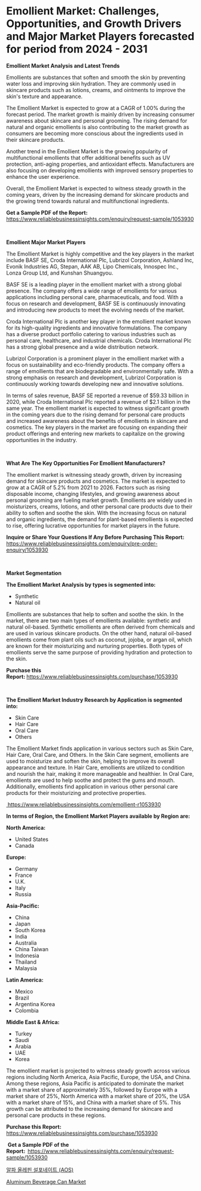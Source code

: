 <p><h1>Emollient Market: Challenges, Opportunities, and Growth Drivers and Major Market Players forecasted for period from 2024 - 2031</h1></p><p><strong>Emollient Market Analysis and Latest Trends</strong></p>
<p><p>Emollients are substances that soften and smooth the skin by preventing water loss and improving skin hydration. They are commonly used in skincare products such as lotions, creams, and ointments to improve the skin's texture and appearance.</p><p>The Emollient Market is expected to grow at a CAGR of 1.00% during the forecast period. The market growth is mainly driven by increasing consumer awareness about skincare and personal grooming. The rising demand for natural and organic emollients is also contributing to the market growth as consumers are becoming more conscious about the ingredients used in their skincare products.</p><p>Another trend in the Emollient Market is the growing popularity of multifunctional emollients that offer additional benefits such as UV protection, anti-aging properties, and antioxidant effects. Manufacturers are also focusing on developing emollients with improved sensory properties to enhance the user experience.</p><p>Overall, the Emollient Market is expected to witness steady growth in the coming years, driven by the increasing demand for skincare products and the growing trend towards natural and multifunctional ingredients.</p></p>
<p><strong>Get a Sample PDF of the Report:&nbsp;</strong> <a href="https://www.reliablebusinessinsights.com/enquiry/request-sample/1053930">https://www.reliablebusinessinsights.com/enquiry/request-sample/1053930</a></p>
<p>&nbsp;</p>
<p><strong>Emollient Major Market Players</strong></p>
<p><p>The Emollient Market is highly competitive and the key players in the market include BASF SE, Croda International Plc, Lubrizol Corporation, Ashland Inc, Evonik Industries AG, Stepan, AAK AB, Lipo Chemicals, Innospec Inc., Lonza Group Ltd, and Kunshan Shuangyou.</p><p>BASF SE is a leading player in the emollient market with a strong global presence. The company offers a wide range of emollients for various applications including personal care, pharmaceuticals, and food. With a focus on research and development, BASF SE is continuously innovating and introducing new products to meet the evolving needs of the market.</p><p>Croda International Plc is another key player in the emollient market known for its high-quality ingredients and innovative formulations. The company has a diverse product portfolio catering to various industries such as personal care, healthcare, and industrial chemicals. Croda International Plc has a strong global presence and a wide distribution network.</p><p>Lubrizol Corporation is a prominent player in the emollient market with a focus on sustainability and eco-friendly products. The company offers a range of emollients that are biodegradable and environmentally safe. With a strong emphasis on research and development, Lubrizol Corporation is continuously working towards developing new and innovative solutions.</p><p>In terms of sales revenue, BASF SE reported a revenue of $59.33 billion in 2020, while Croda International Plc reported a revenue of $2.1 billion in the same year. The emollient market is expected to witness significant growth in the coming years due to the rising demand for personal care products and increased awareness about the benefits of emollients in skincare and cosmetics. The key players in the market are focusing on expanding their product offerings and entering new markets to capitalize on the growing opportunities in the industry.</p></p>
<p>&nbsp;</p>
<p><strong>What Are The Key Opportunities For Emollient Manufacturers?</strong></p>
<p><p>The emollient market is witnessing steady growth, driven by increasing demand for skincare products and cosmetics. The market is expected to grow at a CAGR of 5.2% from 2021 to 2026. Factors such as rising disposable income, changing lifestyles, and growing awareness about personal grooming are fueling market growth. Emollients are widely used in moisturizers, creams, lotions, and other personal care products due to their ability to soften and soothe the skin. With the increasing focus on natural and organic ingredients, the demand for plant-based emollients is expected to rise, offering lucrative opportunities for market players in the future.</p></p>
<p><strong>Inquire or Share Your Questions If Any Before Purchasing This Report:</strong> <a href="https://www.reliablebusinessinsights.com/enquiry/pre-order-enquiry/1053930">https://www.reliablebusinessinsights.com/enquiry/pre-order-enquiry/1053930</a></p>
<p>&nbsp;</p>
<p><strong>Market Segmentation</strong></p>
<p><strong>The Emollient Market Analysis by types is segmented into:</strong></p>
<p><ul><li>Synthetic</li><li>Natural oil</li></ul></p>
<p><p>Emollients are substances that help to soften and soothe the skin. In the market, there are two main types of emollients available: synthetic and natural oil-based. Synthetic emollients are often derived from chemicals and are used in various skincare products. On the other hand, natural oil-based emollients come from plant oils such as coconut, jojoba, or argan oil, which are known for their moisturizing and nurturing properties. Both types of emollients serve the same purpose of providing hydration and protection to the skin.</p></p>
<p><strong>Purchase this Report:&nbsp;</strong><a href="https://www.reliablebusinessinsights.com/purchase/1053930">https://www.reliablebusinessinsights.com/purchase/1053930</a></p>
<p>&nbsp;</p>
<p><strong>The Emollient Market Industry Research by Application is segmented into:</strong></p>
<p><ul><li>Skin Care</li><li>Hair Care</li><li>Oral Care</li><li>Others</li></ul></p>
<p><p>The Emollient Market finds application in various sectors such as Skin Care, Hair Care, Oral Care, and Others. In the Skin Care segment, emollients are used to moisturize and soften the skin, helping to improve its overall appearance and texture. In Hair Care, emollients are utilized to condition and nourish the hair, making it more manageable and healthier. In Oral Care, emollients are used to help soothe and protect the gums and mouth. Additionally, emollients find application in various other personal care products for their moisturizing and protective properties.</p></p>
<p><a href="https://www.reliablebusinessinsights.com/emollient-r1053930">&nbsp;https://www.reliablebusinessinsights.com/emollient-r1053930</a></p>
<p><strong>In terms of Region, the Emollient Market Players available by Region are:</strong></p>
<p>
    <p> <strong> North America: </strong>
        <ul>
            <li>United States</li>
            <li>Canada</li>
        </ul>
        </p> 
    <p> <strong> Europe: </strong>
        <ul>
            <li>Germany</li>
            <li>France</li>
            <li>U.K.</li>
            <li>Italy</li>
            <li>Russia</li>
        </ul>
        </p> 
    <p> <strong> Asia-Pacific: </strong>
        <ul>
            <li>China</li>
            <li>Japan</li>
            <li>South Korea</li>
            <li>India</li>
            <li>Australia</li>
            <li>China Taiwan</li>
            <li>Indonesia</li>
            <li>Thailand</li>
            <li>Malaysia</li>
        </ul>
        </p> 
    <p> <strong> Latin America: </strong>
        <ul>
            <li>Mexico</li>
            <li>Brazil</li>
            <li>Argentina Korea</li>
            <li>Colombia</li>
        </ul>
        </p> 
    <p> <strong> Middle East & Africa: </strong>
        <ul>
            <li>Turkey</li>
            <li>Saudi</li>
            <li>Arabia</li>
            <li>UAE</li>
            <li>Korea</li>
        </ul>
    </p>
    </p>
<p><p>The emollient market is projected to witness steady growth across various regions including North America, Asia Pacific, Europe, the USA, and China. Among these regions, Asia Pacific is anticipated to dominate the market with a market share of approximately 35%, followed by Europe with a market share of 25%, North America with a market share of 20%, the USA with a market share of 15%, and China with a market share of 5%. This growth can be attributed to the increasing demand for skincare and personal care products in these regions.</p></p>
<p><strong>Purchase this Report: </strong><a href="https://www.reliablebusinessinsights.com/purchase/1053930">https://www.reliablebusinessinsights.com/purchase/1053930</a></p>
<p>&nbsp;<strong>Get a Sample PDF of the Report:&nbsp;&nbsp;</strong><a href="https://www.reliablebusinessinsights.com/enquiry/request-sample/1053930">https://www.reliablebusinessinsights.com/enquiry/request-sample/1053930</a></p>
<p><strong></strong></p>
<p><p><a href="https://github.com/mpodehpw07370073/Market-Research-Report-List-3/blob/main/800845283730.md">알파 올레핀 설포네이트 (AOS)</a></p><p><a href="https://github.com/indrystar/Market-Research-Report-List-4/blob/main/aluminum-beverage-can-market.md">Aluminum Beverage Can Market</a></p></p>